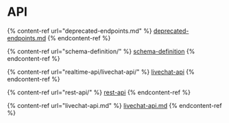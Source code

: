 # API

{% content-ref url="deprecated-endpoints.md" %}
[deprecated-endpoints.md](deprecated-endpoints.md)
{% endcontent-ref %}

{% content-ref url="schema-definition/" %}
[schema-definition](schema-definition/)
{% endcontent-ref %}

{% content-ref url="realtime-api/livechat-api/" %}
[livechat-api](realtime-api/livechat-api/)
{% endcontent-ref %}

{% content-ref url="rest-api/" %}
[rest-api](rest-api/)
{% endcontent-ref %}

{% content-ref url="livechat-api.md" %}
[livechat-api.md](livechat-api.md)
{% endcontent-ref %}
